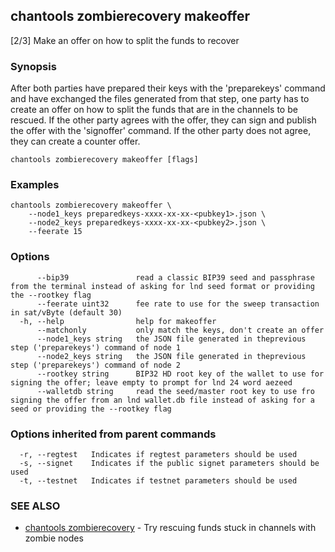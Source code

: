 ## chantools zombierecovery makeoffer

[2/3] Make an offer on how to split the funds to recover

### Synopsis

After both parties have prepared their keys with the
'preparekeys' command and have  exchanged the files generated from that step,
one party has to create an offer on how to split the funds that are in the
channels to be rescued.
If the other party agrees with the offer, they can sign and publish the offer
with the 'signoffer' command. If the other party does not agree, they can create
a counter offer.

```
chantools zombierecovery makeoffer [flags]
```

### Examples

```
chantools zombierecovery makeoffer \
	--node1_keys preparedkeys-xxxx-xx-xx-<pubkey1>.json \
	--node2_keys preparedkeys-xxxx-xx-xx-<pubkey2>.json \
	--feerate 15
```

### Options

```
      --bip39               read a classic BIP39 seed and passphrase from the terminal instead of asking for lnd seed format or providing the --rootkey flag
      --feerate uint32      fee rate to use for the sweep transaction in sat/vByte (default 30)
  -h, --help                help for makeoffer
      --matchonly           only match the keys, don't create an offer
      --node1_keys string   the JSON file generated in theprevious step ('preparekeys') command of node 1
      --node2_keys string   the JSON file generated in theprevious step ('preparekeys') command of node 2
      --rootkey string      BIP32 HD root key of the wallet to use for signing the offer; leave empty to prompt for lnd 24 word aezeed
      --walletdb string     read the seed/master root key to use fro signing the offer from an lnd wallet.db file instead of asking for a seed or providing the --rootkey flag
```

### Options inherited from parent commands

```
  -r, --regtest   Indicates if regtest parameters should be used
  -s, --signet    Indicates if the public signet parameters should be used
  -t, --testnet   Indicates if testnet parameters should be used
```

### SEE ALSO

* [chantools zombierecovery](chantools_zombierecovery.md)	 - Try rescuing funds stuck in channels with zombie nodes

